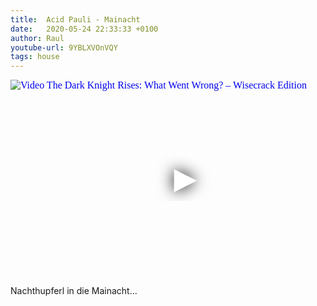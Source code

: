 ```yaml
---
title:  Acid Pauli - Mainacht 
date:   2020-05-24 22:33:33 +0100
author: Raul
youtube-url: 9YBLXVOnVQY
tags: house
---
```

<div class="video-container ">
<iframe
  width="560"
  height="315"
  src="https://www.youtube.com/embed/9YBLXVOnVQY"
  srcdoc="<style>*{padding:0;margin:0;overflow:hidden}html,body{height:100%}img,span{position:absolute;width:100%;top:0;bottom:0;margin:auto}span{height:1.5em;text-align:center;font:48px/1.5 sans-serif;color:white;text-shadow:0 0 0.5em black}</style><a href=https://www.youtube.com/embed/9YBLXVOnVQY?start=1200><img src=https://img.youtube.com/vi/9YBLXVOnVQY/hqdefault.jpg alt='Video The Dark Knight Rises: What Went Wrong? – Wisecrack Edition'><span>▶</span></a>"
  frameborder="0"
  allow="accelerometer; autoplay; encrypted-media; gyroscope; picture-in-picture"
  allowfullscreen
></iframe>
</div>

Nachthupferl in die Mainacht…